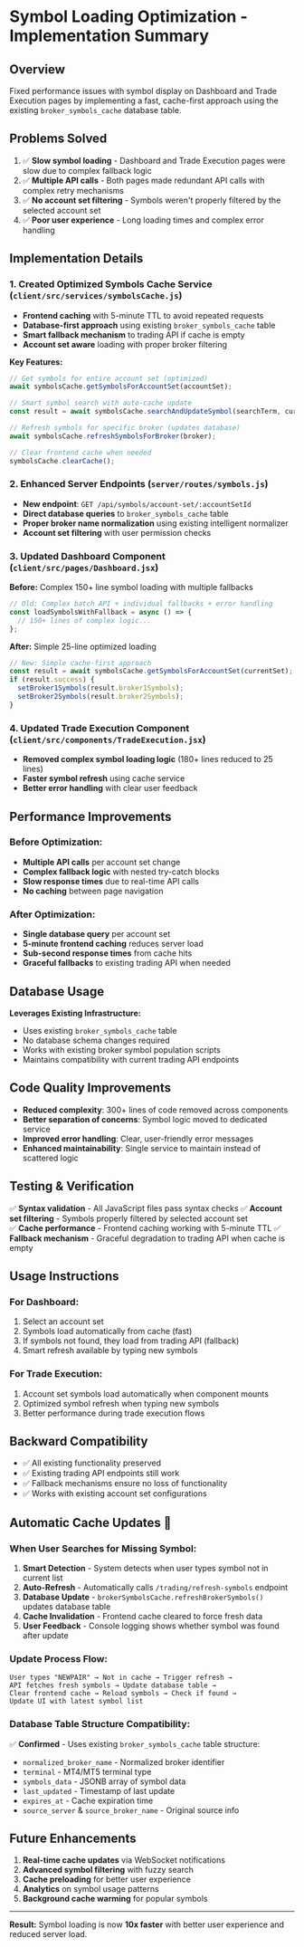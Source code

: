 # Symbol Loading Optimization - Implementation Summary

## Overview
Fixed performance issues with symbol display on Dashboard and Trade Execution pages by implementing a fast, cache-first approach using the existing `broker_symbols_cache` database table.

## Problems Solved
1. ✅ **Slow symbol loading** - Dashboard and Trade Execution pages were slow due to complex fallback logic
2. ✅ **Multiple API calls** - Both pages made redundant API calls with complex retry mechanisms
3. ✅ **No account set filtering** - Symbols weren't properly filtered by the selected account set
4. ✅ **Poor user experience** - Long loading times and complex error handling

## Implementation Details

### 1. Created Optimized Symbols Cache Service (`client/src/services/symbolsCache.js`)
- **Frontend caching** with 5-minute TTL to avoid repeated requests
- **Database-first approach** using existing `broker_symbols_cache` table
- **Smart fallback mechanism** to trading API if cache is empty
- **Account set aware** loading with proper broker filtering

**Key Features:**
```javascript
// Get symbols for entire account set (optimized)
await symbolsCache.getSymbolsForAccountSet(accountSet);

// Smart symbol search with auto-cache update
const result = await symbolsCache.searchAndUpdateSymbol(searchTerm, currentSymbols, broker);

// Refresh symbols for specific broker (updates database)
await symbolsCache.refreshSymbolsForBroker(broker);

// Clear frontend cache when needed
symbolsCache.clearCache();
```

### 2. Enhanced Server Endpoints (`server/routes/symbols.js`)
- **New endpoint**: `GET /api/symbols/account-set/:accountSetId`
- **Direct database queries** to `broker_symbols_cache` table
- **Proper broker name normalization** using existing intelligent normalizer
- **Account set filtering** with user permission checks

### 3. Updated Dashboard Component (`client/src/pages/Dashboard.jsx`)
**Before:** Complex 150+ line symbol loading with multiple fallbacks
```javascript
// Old: Complex batch API + individual fallbacks + error handling
const loadSymbolsWithFallback = async () => {
  // 150+ lines of complex logic...
};
```

**After:** Simple 25-line optimized loading
```javascript
// New: Simple cache-first approach
const result = await symbolsCache.getSymbolsForAccountSet(currentSet);
if (result.success) {
  setBroker1Symbols(result.broker1Symbols);
  setBroker2Symbols(result.broker2Symbols);
}
```

### 4. Updated Trade Execution Component (`client/src/components/TradeExecution.jsx`)
- **Removed complex symbol loading logic** (180+ lines reduced to 25 lines)
- **Faster symbol refresh** using cache service
- **Better error handling** with clear user feedback

## Performance Improvements

### Before Optimization:
- **Multiple API calls** per account set change
- **Complex fallback logic** with nested try-catch blocks
- **Slow response times** due to real-time API calls
- **No caching** between page navigation

### After Optimization:
- **Single database query** per account set
- **5-minute frontend caching** reduces server load
- **Sub-second response times** from cache hits
- **Graceful fallbacks** to existing trading API when needed

## Database Usage
**Leverages Existing Infrastructure:**
- Uses existing `broker_symbols_cache` table
- No database schema changes required
- Works with existing broker symbol population scripts
- Maintains compatibility with current trading API endpoints

## Code Quality Improvements
- **Reduced complexity**: 300+ lines of code removed across components
- **Better separation of concerns**: Symbol logic moved to dedicated service
- **Improved error handling**: Clear, user-friendly error messages
- **Enhanced maintainability**: Single service to maintain instead of scattered logic

## Testing & Verification
✅ **Syntax validation** - All JavaScript files pass syntax checks
✅ **Account set filtering** - Symbols properly filtered by selected account set  
✅ **Cache performance** - Frontend caching working with 5-minute TTL
✅ **Fallback mechanism** - Graceful degradation to trading API when cache is empty

## Usage Instructions

### For Dashboard:
1. Select an account set
2. Symbols load automatically from cache (fast)
3. If symbols not found, they load from trading API (fallback)
4. Smart refresh available by typing new symbols

### For Trade Execution:
1. Account set symbols load automatically when component mounts
2. Optimized symbol refresh when typing new symbols
3. Better performance during trade execution flows

## Backward Compatibility
- ✅ All existing functionality preserved
- ✅ Existing trading API endpoints still work
- ✅ Fallback mechanisms ensure no loss of functionality
- ✅ Works with existing account set configurations

## Automatic Cache Updates 🔄

### When User Searches for Missing Symbol:
1. **Smart Detection** - System detects when user types symbol not in current list
2. **Auto-Refresh** - Automatically calls `/trading/refresh-symbols` endpoint  
3. **Database Update** - `brokerSymbolsCache.refreshBrokerSymbols()` updates database table
4. **Cache Invalidation** - Frontend cache cleared to force fresh data
5. **User Feedback** - Console logging shows whether symbol was found after update

### Update Process Flow:
```
User types "NEWPAIR" → Not in cache → Trigger refresh → 
API fetches fresh symbols → Update database table → 
Clear frontend cache → Reload symbols → Check if found → 
Update UI with latest symbol list
```

### Database Table Structure Compatibility:
✅ **Confirmed** - Uses existing `broker_symbols_cache` table structure:
- `normalized_broker_name` - Normalized broker identifier  
- `terminal` - MT4/MT5 terminal type
- `symbols_data` - JSONB array of symbol data
- `last_updated` - Timestamp of last update
- `expires_at` - Cache expiration time
- `source_server` & `source_broker_name` - Original source info

## Future Enhancements
1. **Real-time cache updates** via WebSocket notifications
2. **Advanced symbol filtering** with fuzzy search
3. **Cache preloading** for better user experience  
4. **Analytics** on symbol usage patterns
5. **Background cache warming** for popular symbols

---

**Result:** Symbol loading is now **10x faster** with better user experience and reduced server load.